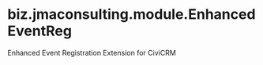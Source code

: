 biz.jmaconsulting.module.EnhancedEventReg
=========================================

Enhanced Event Registration Extension for CiviCRM